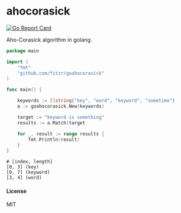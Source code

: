 ahocorasick
===========
[![Go Report Card](https://goreportcard.com/badge/github.com/fitzr/goahocorasick)](https://goreportcard.com/report/github.com/fitzr/goahocorasick)

Aho-Corasick algorithm in golang.

~~~ go
package main

import (
    "fmt"
    "github.com/fitzr/goahocorasick"
)

func main() {

    keywords := []string{"key", "word", "keyword", "sometime"}
    a := goahocorasick.New(keywords)

    target := "keyword is something"
    results := a.Match(target

    for _, result := range results {
        fmt.Println(result)
    }
}
~~~

~~~
# [index, length]
[0, 3] (key)
[0, 7] (keyword)
[3, 4] (word)
~~~

#### License
MIT
